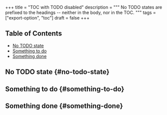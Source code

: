+++
title = "TOC with TODO disabled"
description = """
  No TODO states are prefixed to the headings -- neither in the body, nor
  in the TOC.
  """
tags = ["export-option", "toc"]
draft = false
+++

<div class="ox-hugo-toc toc">
<div></div>

## Table of Contents

- [No TODO state](#no-todo-state)
- [Something to do](#something-to-do)
- [Something done](#something-done)

</div>
<!--endtoc-->

<style>
.org-todo {
    font-size: 0.8em;
    font-weight: 700;
}
/* *** Org TODO set to TODO state */
.org-todo.todo {
    color: #e60000;
}
/* *** Org TODO set to DONE state */
.org-todo.done {
    color: green;
}
</style>


## No TODO state {#no-todo-state}


## Something to do {#something-to-do}


## Something done {#something-done}

